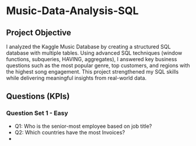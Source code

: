 # Music-Data-Analysis-SQL
## Project Objective 
I analyzed the Kaggle Music Database by creating a structured SQL database with multiple tables. Using advanced SQL techniques (window functions, subqueries, HAVING, aggregates), I answered key business questions such as the most popular genre, top customers, and regions with the highest song engagement. This project strengthened my SQL skills while delivering meaningful insights from real-world data.

## Questions (KPIs)
### Question Set 1 - Easy 
- Q1: Who is the senior-most employee based on job title?
- Q2: Which countries have the most Invoices?
- 
